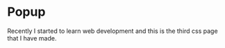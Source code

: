# Popup
Recently I started to learn web development and this is the third css page that I have made.
